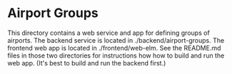 # Airport Groups

This directory contains a web service and app for defining groups of airports.  The backend service is located in ./backend/airport-groups.  The frontend web app is located in ./frontend/web-elm.  See the README.md files in those two directories for instructions how how to build and run the web app. (It's best to build and run the backend first.)

